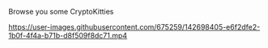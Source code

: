 Browse you some CryptoKitties

https://user-images.githubusercontent.com/675259/142698405-e6f2dfe2-1b0f-4f4a-b71b-d8f509f8dc71.mp4
